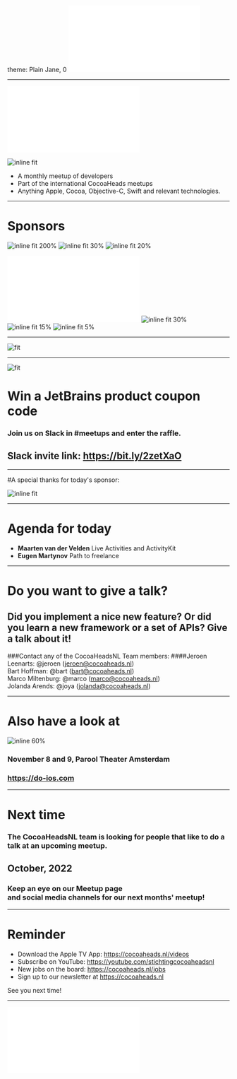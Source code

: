 theme: Plain Jane, 0
 ![fit 150%](../../Logos/CocoaHeadsNL.pdf)

---

![right](../../Logos/CocoaHeadsNL.pdf)

![inline fit](../../Images/4.jpg)

- A monthly meetup of developers
- Part of the international CocoaHeads meetups
- Anything Apple, Cocoa, Objective-C, Swift and relevant technologies.

---

# Sponsors

![inline fit 200%](../../Logos/stream.svg) ![inline fit 30%](../../Logos/ns.jpg) ![inline fit 20%](../../Logos/firebase_vertical.png)

![inline fit 30%](../../Logos/egeniq.pdf) ![inline fit 30%](../../Logos/abnamro.png)
![inline fit 15%](../../Logos/moneybird-logo-full-blue.png) ![inline fit 5%](../../Logos/jetbrains.png)


---

![fit](../../Images/swag.png)

---

![fit](../../Logos/jetbrains.png)
# Win a JetBrains product coupon code

### Join us on Slack in #meetups and enter the raffle.

## Slack invite link: https://bit.ly/2zetXaO

---

#A special thanks for today's sponsor:

![inline fit](../../Logos/Catawiki_logo_new.png)


---

# Agenda for today

- **Maarten van der Velden** Live Activities and ActivityKit
- **Eugen Martynov** Path to freelance

---

# Do you want to give a talk?

## Did you implement a nice new feature?  Or did you learn a new framework or a set of APIs? Give a talk about it!

###Contact any of the CocoaHeadsNL Team members:
####Jeroen Leenarts: @jeroen (jeroen@cocoaheads.nl)<br>Bart Hoffman: @bart (bart@cocoaheads.nl)<br>Marco Miltenburg: @marco (marco@cocoaheads.nl)<br>Jolanda Arends: @joya (jolanda@cocoaheads.nl)

---

# Also have a look at

![inline 60%](../../Logos/do_ios_logo.png)

### November 8 and 9, Parool Theater Amsterdam
### https://do-ios.com

---

# Next time

### The CocoaHeadsNL team is looking for people that like to do a talk at an upcoming meetup. 

## October, 2022

### Keep an eye on our Meetup page<br>and social media channels for our next months' meetup!

---

# Reminder

- Download the Apple TV App: https://cocoaheads.nl/videos
- Subscribe on YouTube:
https://youtube.com/stichtingcocoaheadsnl
- New jobs on the board: https://cocoaheads.nl/jobs
- Sign up to our newsletter at https://cocoaheads.nl

See you next time!

---

![fit](../../Logos/CocoaHeadsNL.pdf)

